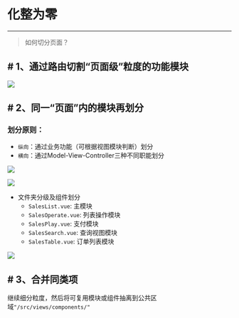 # 化整为零
--- 

>如何切分页面？

## # 1、通过路由切割“页面级”粒度的功能模块

![](_media/页面切分路由样例.png)

## # 2、同一“页面”内的模块再划分

### 划分原则：

- `纵向`：通过业务功能（可根据视图模块判断）划分
- `横向`：通过Model-View-Controller三种不同职能划分

![](_media/页面模块切割.png)

![](_media/WX20180120-213518.png)

- 文件夹分级及组件划分
  - `SalesList.vue`: 主模块
  - `SalesOperate.vue`: 列表操作模块
  - `SalesPlay.vue`: 支付模块
  - `SalesSearch.vue`: 查询视图模块
  - `SalesTable.vue`: 订单列表模块

![](_media/salesList.png)

## # 3、合并同类项

继续细分粒度，然后将可复用模块或组件抽离到公共区域`"/src/views/components/"`

